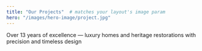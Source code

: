```yaml
---
title: "Our Projects"  # matches your layout's image param
hero: "/images/hero-image/project.jpg"
---
```


Over 13 years of excellence — luxury homes and heritage restorations with precision and timeless design
